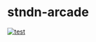 # stndn-arcade


<a href="https://thumbs.gfycat.com/LimpingAgonizingEchidna-mobile.mp4"><img src="https://thumbs.gfycat.com/LimpingAgonizingEchidna-mobile.mp4" title="test"/></a>
